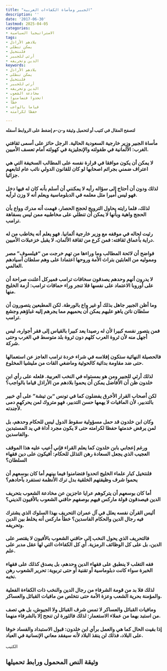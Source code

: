 ```yaml
---
title: "الجبير ومأساة الكفاءات العربية"
description: ''
date: '2017-06-30'
lastmod: 2025-04-05
categories:
- الاستراتيجيا السياسية
tags:
- بلادهم الأراذل
- يمكن تنطلي
- فلنتخيل
- أرثي للجبير
- الدين وتحريفه
keywords:
- بلادهم الأراذل
- يمكن تنطلي
- فلنتخيل
- أرثي للجبير
- الدين وتحريفه
- مخادعة الشعوب
- اتحدوا فتضامنوا
- خطأ
- قياما بالواجب
- حفظا لكرامته

---
```

**لتصفح المقال في كتيب أو لتحميل وثيقة و-ن-م إضغط على الروابط أسفله**

### مأساة الجبير وزير خارجية السعودية الحالية. الرجل حائز على أسمى ثقافتي الغرب: الألمانية في طفولته والإنجليزية في كهولته أمام تعسف الأميين.

### لا يمكن أن يكون موافقا في قرارة نفسه على المطالب السخيفة التي هي اعتراف ضمني بجرائم اصحابها لو كان للقانون الدولي نائب عام لتابعهم جزائيا.

### لذلك ودون أن أحتاج إلى سؤاله رأيه لا يمكنني أن أسلم بأنه كان له فيها دخل فهو ليس أميرا مثل معلمه في الدبلوماسية ويعلم أنه لا وزن لرأيه.

### لذلك، فلما رايته يحاول الترويج لحجج الحصار، فهمت أنه مدرك وواع بأن الحجج واهية وبأنها لا يمكن أن تنطلي على مخاطبيه ممن ليس بسفاهة ترامب.

### رثيت لحاله في موقفه مع وزير خارجية ألمانيا. فهو يعلم أنه يخاطب من له دراية بأعماق ثقافته: فمن كرع من ثقافة الألمان، لا يقبل خزعبلات الأميين.

### فواضح أن لائحة المطالب وما وراءها من تهم خرجت من “فيلسوف” مصر ومموليه من العابثين بتراث الأمة وروحها اعتمادا على وهم سلطان أسيادهم العالمي.

### لا يدرون أنهم وحدهم يصدقون سخافات ترامب فميركل أعلنت صراحة أن على أوروبا الاعتماد على نفسها فلا تنجر وراء حماقات ترامب: أزمة الخليج منها.

### وما أظن الجبير جاهل بذلك أو غير واع بالورطة. لكن المطبعين يتصورون أن سلطان ناتن ياهو عليهم يمكن أن يحميهم مما يجرهم إليه غباؤهم وجشع ترامب.

### فمن يتصور نفسه كبيرا لأن له رصيدا يعد كبيرا بالقياس إلى فقر أجواره، ليس أجهل منه لأن ثروة العرب كلهم دون ثروة بلد متوسط في الغرب وحتى شركة.

### فالحصيلة النهائية ستكون إفلاسه في شراء خردة ترامب العاجز عن استعمالها حتى ضد مقاومة بدائية كالحوثية وماضغي القات من مليشيا المخلوع.

### لذلك أرثي للجبير ومن هو بمستواه في النخب العربية. فلعله على رأي ابن خلدون ظن أن الأفاضل يمكن أن يحموا بلادهم من الأراذل قياما بالواجب؟

### لكن أصحاب القرار الأخرق يفضلون كما في تونس “بن تيشة” على أي خبير بالتدبير، لأن المافيات لا يهمها حسن التدبير، فهو متروك لمن يحركهم دمى لأجندته.

### وكان ابن خلدون قد حمل مسؤولية سقوط الدول ليس للحكام وحدهم، بل لمن يرفض خدمتها حفظا لكرامته حتى لا يكون مجرد أداة في يد المستبدين والفاسدين.

### ورغم إعجابي بابن خلدون كما يعلم القراء فإني أعيب عليه هذا الموقف العجيب الذي يجعل السعادة رهن التذلل للحكام: أفيكون على دين فقهاء السلطان؟

### فلنتخيل كبار علماء الخليج اتحدوا فتضامنوا فيما بينهم أما كان بوسعهم أن يحموا شرف وظيفتهم الخلقية بدل ترك الأنظمة تستفرد بآحادهم؟

### أما كان بوسعهم أن يتركوهم عرايا عاجزين عن مخادعة الشعوب بتحريف الدين فيصدقون قولة ماركس فيهم بوصفهم حاقني الشعوب بالأفيون الديني؟

### أليس القرآن نفسه يعلل في آل عمران التحريف بهذا السلوك الذي يشترك فيه رجال الدين والحكام الفاسدين؟ خطأ ماركس أنه يخلط بين الدين وتحريفه.

### فالتحريف الذي يحول النخب إلى حاقني الشعوب بالأفيون لا يقتصر على الدين، بل على كل الوظائف الرمزية. أي كل الكفاءات التي لها عقل مدبر على علم.

### فقه التغلب لا ينطبق على فقهاء الدين وحدهم، بل يصدق كذلك على فقهاء الخبرة سواء كانت دبلوماسية أو تقنية أو حتى تربوية: تحرير الشعوب رهن نخبه.

### لذلك فلا بد من قومة الشرفاء من رجال الدين والنخب ذات الكفاءة الفعلية والمؤمنة بحرية الشعب وعزة الأمة حتى نتخلص من مافيات القبائل والعساكر.

### ومافيات القبائل والعساكر لا تمس شرف القبائل ولا الجيوش، بل هي تصف من استبد بهما من عملاء الاستعمار: لذلك فالثورة لن تنجح إلا بالشرفاء منهما.

### إذا بقيت الحال كما هي والعمل برأي ابن خلدون: قبول الاستبداد والفساد خوفا على البلاد، فذلك لن ينقذ البلاد لأنه سيفقد معاني الإنسانية في العباد.

الكتيب

## وثيقة النص المحمول ورابط تحميلها

###
